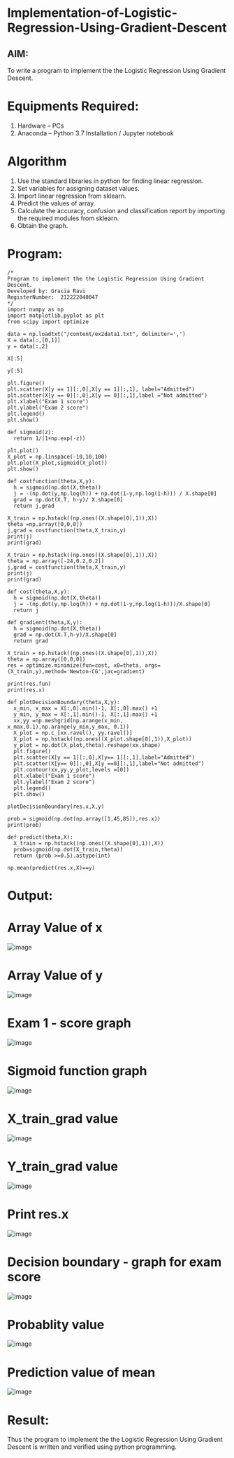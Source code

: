 # Implementation-of-Logistic-Regression-Using-Gradient-Descent

## AIM:
To write a program to implement the the Logistic Regression Using Gradient Descent. 
# Equipments Required:
1. Hardware – PCs
2. Anaconda – Python 3.7 Installation / Jupyter notebook

# Algorithm
1. Use the standard libraries in python for finding linear regression.
2. Set variables for assigning dataset values.
3. Import linear regression from sklearn.
4. Predict the values of array.
5. Calculate the accuracy, confusion and classification report by importing the required modules from sklearn.
6. Obtain the graph.

# Program:
```
/*
Program to implement the the Logistic Regression Using Gradient Descent.
Developed by: Gracia Ravi
RegisterNumber:  212222040047
*/
import numpy as np
import matplotlib.pyplot as plt
from scipy import optimize

data = np.loadtxt("/content/ex2data1.txt", delimiter=',')
X = data[:,[0,1]]
y = data[:,2]

X[:5]

y[:5]

plt.figure()
plt.scatter(X[y == 1][:,0],X[y == 1][:,1], label="Admitted")
plt.scatter(X[y == 0][:,0],X[y == 0][:,1],label ="Not admitted")
plt.xlabel("Exam 1 score")
plt.ylabel("Exam 2 score")
plt.legend()
plt.show()

def sigmoid(z):
  return 1/(1+np.exp(-z))

plt.plot()
X_plot = np.linspace(-10,10,100)
plt.plot(X_plot,sigmoid(X_plot))
plt.show()

def costfunction(theta,X,y):
  h = sigmoid(np.dot(X,theta))
  j = -(np.dot(y,np.log(h)) + np.dot(1-y,np.log(1-h))) / X.shape[0]
  grad = np.dot(X.T, h-y)/ X.shape[0]
  return j,grad

X_train = np.hstack((np.ones((X.shape[0],1)),X))
theta =np.array([0,0,0])
j,grad = costfunction(theta,X_train,y)
print(j)
print(grad)

X_train = np.hstack((np.ones((X.shape[0],1)),X))
theta = np.array([-24,0.2,0.2])
j,grad = costfunction(theta,X_train,y)
print(j)
print(grad)

def cost(theta,X,y):
  h = sigmoid(np.dot(X,theta))
  j = -(np.dot(y,np.log(h)) + np.dot(1-y,np.log(1-h)))/X.shape[0]
  return j

def gradient(theta,X,y):
  h = sigmoid(np.dot(X,theta))
  grad = np.dot(X.T,h-y)/X.shape[0]
  return grad

X_train = np.hstack((np.ones((X.shape[0],1)),X))
theta = np.array([0,0,0])
res = optimize.minimize(fun=cost, x0=theta, args=(X_train,y),method='Newton-CG',jac=gradient)

print(res.fun)
print(res.x)

def plotDecisionBoundary(theta,X,y):
  x_min, x_max = X[:,0].min()-1, X[:,0].max() +1
  y_min, y_max = X[:,1].min()-1, X[:,1].max() +1
  xx,yy =np.meshgrid(np.arange(x_min, x_max,0.1),np.arange(y_min,y_max, 0.1))
  X_plot = np.c_[xx.ravel(), yy.ravel()]
  X_plot = np.hstack((np.ones((X_plot.shape[0],1)),X_plot))
  y_plot = np.dot(X_plot,theta).reshape(xx.shape)
  plt.figure()
  plt.scatter(X[y == 1][:,0],X[y== 1][:,1],label="Admitted")
  plt.scatter(X[y== 0][:,0],X[y ==0][:,1],label="Not admitted")
  plt.contour(xx,yy,y_plot,levels =[0])
  plt.xlabel("Exam 1 score")
  plt.ylabel("Exam 2 score")
  plt.legend()
  plt.show()

plotDecisionBoundary(res.x,X,y)

prob = sigmoid(np.dot(np.array([1,45,85]),res.x))
print(prob)

def predict(theta,X):
  X_train = np.hstack((np.ones((X.shape[0],1)),X))
  prob=sigmoid(np.dot(X_train,theta))
  return (prob >=0.5).astype(int)

np.mean(predict(res.x,X)==y)
```
# Output:
# Array Value of x
![image](https://github.com/gracia55/-Implementation-of-Logistic-Regression-Using-Gradient-Descent/assets/129026838/87de6675-3827-4dbd-950e-556a647786b6)


# Array Value of y
![image](https://github.com/gracia55/-Implementation-of-Logistic-Regression-Using-Gradient-Descent/assets/129026838/1b4aff91-e467-4f82-90ca-c1dba94b0a3f)


# Exam 1 - score graph
![image](https://github.com/gracia55/-Implementation-of-Logistic-Regression-Using-Gradient-Descent/assets/129026838/39297643-9752-4229-884e-b04c58ea6473)


# Sigmoid function graph
![image](https://github.com/gracia55/-Implementation-of-Logistic-Regression-Using-Gradient-Descent/assets/129026838/00827cce-da69-41b8-9da7-2c7c17a5dd42)


# X_train_grad value
![image](https://github.com/gracia55/-Implementation-of-Logistic-Regression-Using-Gradient-Descent/assets/129026838/0c6f9ee1-95da-440b-88f8-a898720cdbf3)


# Y_train_grad value
![image](https://github.com/gracia55/-Implementation-of-Logistic-Regression-Using-Gradient-Descent/assets/129026838/c968b72e-e823-4214-9b44-e9df3d1c037c)


# Print res.x
![image](https://github.com/gracia55/-Implementation-of-Logistic-Regression-Using-Gradient-Descent/assets/129026838/2095b300-8a1f-4f6e-b4a0-08bab5215e89)


# Decision boundary - graph for exam score
![image](https://github.com/gracia55/-Implementation-of-Logistic-Regression-Using-Gradient-Descent/assets/129026838/beef06a1-108e-46f6-825c-aa2be6eed00f)


# Probablity value
![image](https://github.com/gracia55/-Implementation-of-Logistic-Regression-Using-Gradient-Descent/assets/129026838/3ad8a497-e0f9-46e0-b73e-886877dfd6ff)


# Prediction value of mean
![image](https://github.com/gracia55/-Implementation-of-Logistic-Regression-Using-Gradient-Descent/assets/129026838/467be9e2-6de4-4c12-a3b1-11b138459235)


#  Result:
Thus the program to implement the the Logistic Regression Using Gradient Descent is written and verified using python programming.
